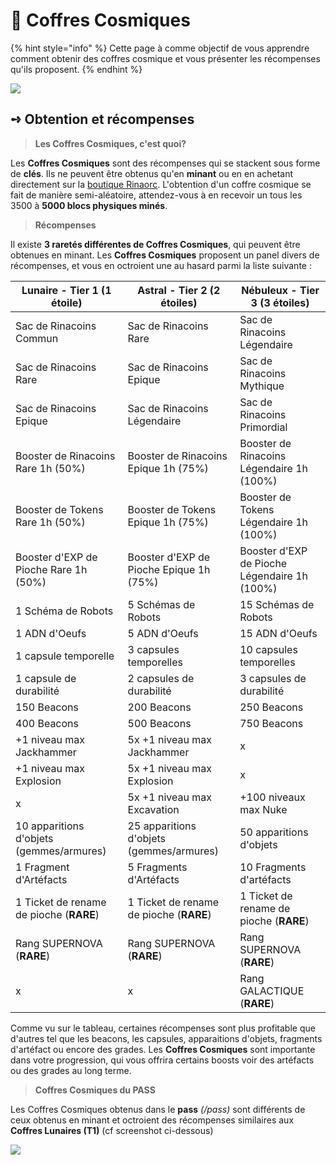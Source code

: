 # 🎰 Coffres Cosmiques

{% hint style="info" %}
Cette page à comme objectif de vous apprendre comment obtenir des coffres cosmique et vous présenter les récompenses qu'ils proposent.
{% endhint %}

![](../ressources/coffre\_cosmique2.png)

## **➺** Obtention et récompenses

> **Les Coffres Cosmiques, c'est quoi?**

Les **Coffres Cosmiques** sont des récompenses qui se stackent sous forme de **clés**. Ils ne peuvent être obtenus qu'en **minant** ou en en achetant directement sur la [boutique Rinaorc](https://store.rinaorc.com/). L'obtention d'un coffre cosmique se fait de manière semi-aléatoire, attendez-vous à en recevoir un tous les 3500 à **5000 blocs physiques minés**.

> **Récompenses**

Il existe **3 raretés différentes de Coffres Cosmiques**, qui peuvent être obtenues en minant.
Les **Coffres Cosmiques** proposent un panel divers de récompenses, et vous en octroient une au hasard parmi la liste suivante :

| Lunaire - Tier 1 (1 étoile)              | Astral - Tier 2 (2 étoiles)              | Nébuleux - Tier 3 (3 étoiles)                |
| ---------------------------------------- |------------------------------------------|----------------------------------------------|
| Sac de Rinacoins Commun                  | Sac de Rinacoins Rare                    | Sac de Rinacoins Légendaire                  |
| Sac de Rinacoins Rare                    | Sac de Rinacoins Epique                  | Sac de Rinacoins Mythique                    |
| Sac de Rinacoins Epique                  | Sac de Rinacoins Légendaire              | Sac de Rinacoins Primordial                  |
| Booster de Rinacoins Rare 1h (50%)       | Booster de Rinacoins Epique 1h (75%)     | Booster de Rinacoins Légendaire 1h (100%)    |
| Booster de Tokens Rare 1h (50%)          | Booster de Tokens Epique 1h (75%)        | Booster de Tokens Légendaire 1h (100%)       |
| Booster d'EXP de Pioche Rare 1h (50%)    | Booster d'EXP de Pioche Epique 1h (75%)  | Booster d'EXP de Pioche Légendaire 1h (100%) |
| 1 Schéma de Robots                       | 5 Schémas de Robots                      | 15 Schémas de Robots                         |
| 1 ADN d'Oeufs                            | 5 ADN d'Oeufs                            | 15 ADN d'Oeufs                               |
| 1 capsule temporelle                     | 3 capsules temporelles                   | 10 capsules temporelles                      |
| 1 capsule de durabilité                  | 2 capsules de durabilité                 | 3 capsules de durabilité                     |
| 150 Beacons                              | 200 Beacons                              | 250 Beacons                                  |
| 400 Beacons                              | 500 Beacons                              | 750 Beacons                                  |
| +1 niveau max Jackhammer                 | 5x +1 niveau max Jackhammer              | x                                            |
| +1 niveau max Explosion                  | 5x +1 niveau max Explosion               | x                                            |
| x                                        | 5x +1 niveau max Excavation              | +100 niveaux max Nuke                        |
| 10 apparitions d'objets (gemmes/armures) | 25 apparitions d'objets (gemmes/armures) | 50 apparitions d'objets                      |
| 1 Fragment d'Artéfacts                   | 5 Fragments d'Artéfacts                  | 10 Fragments d'artéfacts                     |
| 1 Ticket de rename de pioche (**RARE**)  | 1 Ticket de rename de pioche (**RARE**)  | 1 Ticket de rename de pioche (**RARE**)      |
| Rang SUPERNOVA (**RARE**)                | Rang SUPERNOVA (**RARE**)                | Rang SUPERNOVA (**RARE**)                    |
| x                                        | x                                        | Rang GALACTIQUE (**RARE**)                   |

Comme vu sur le tableau, certaines récompenses sont plus profitable que d'autres tel que les beacons, les capsules, apparaitions d'objets, fragments d'artéfact ou encore des grades.
Les **Coffres Cosmiques** sont importante dans votre progression, qui vous offrira certains boosts voir des artéfacts ou des grades au long terme.

> **Coffres Cosmiques du PASS**

Les Coffres Cosmiques obtenus dans le **pass** *(/pass)* sont différents de ceux obtenus en minant et octroient des récompenses similaires aux **Coffres Lunaires (T1)** (cf screenshot ci-dessous)

![](../ressources/ouverture\_coffres.gif)
